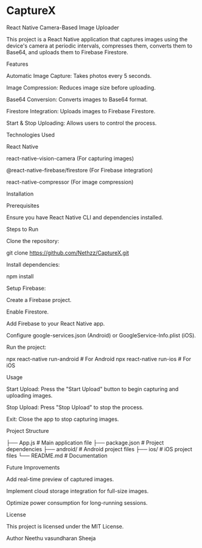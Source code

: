 # CaptureX
React Native Camera-Based Image Uploader



This project is a React Native application that captures images using the device's camera at periodic intervals, compresses them, converts them to Base64, and uploads them to Firebase Firestore.

Features

Automatic Image Capture: Takes photos every 5 seconds.

Image Compression: Reduces image size before uploading.

Base64 Conversion: Converts images to Base64 format.

Firestore Integration: Uploads images to Firebase Firestore.

Start & Stop Uploading: Allows users to control the process.

Technologies Used

React Native

react-native-vision-camera (For capturing images)

@react-native-firebase/firestore (For Firebase integration)

react-native-compressor (For image compression)

Installation

Prerequisites

Ensure you have React Native CLI and dependencies installed.

Steps to Run

Clone the repository:

git clone https://github.com/Nethzz/CaptureX.git


Install dependencies:

npm install

Setup Firebase:

Create a Firebase project.

Enable Firestore.

Add Firebase to your React Native app.

Configure google-services.json (Android) or GoogleService-Info.plist (iOS).

Run the project:

npx react-native run-android   # For Android
npx react-native run-ios       # For iOS

Usage

Start Upload: Press the "Start Upload" button to begin capturing and uploading images.

Stop Upload: Press "Stop Upload" to stop the process.

Exit: Close the app to stop capturing images.

Project Structure

├── App.js                  # Main application file
├── package.json            # Project dependencies
├── android/                # Android project files
├── ios/                    # iOS project files
└── README.md               # Documentation

Future Improvements

Add real-time preview of captured images.

Implement cloud storage integration for full-size images.

Optimize power consumption for long-running sessions.

License

This project is licensed under the MIT License.

Author
Neethu vasundharan Sheeja
